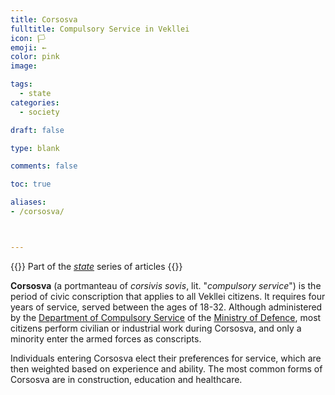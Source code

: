 ```yaml
---
title: Corsosva
fulltitle: Compulsory Service in Vekllei
icon: 🏳️
emoji: ←
color: pink
image:

tags:
  - state
categories:
  - society

draft: false

type: blank

comments: false

toc: true

aliases:
- /corsosva/



---
```

{{<note series>}}
 Part of the *[state](/state/)* series of articles
{{</note>}}

**Corsosva** (a portmanteau of *corsivis sovis*, lit. "*compulsory service*") is the period of civic conscription that applies to all Vekllei citizens. It requires four years of service, served between the ages of 18-32. Although administered by the [Department of Compulsory Service](/factbook/society/state/government/interior/defence/#department-of-compulsory-service) of the [Ministry of Defence](/ministry-of-defence/), most citizens perform civilian or industrial work during Corsosva, and only a minority enter the armed forces as conscripts.

Individuals entering Corsosva elect their preferences for service, which are then weighted based on experience and ability. The most common forms of Corsosva are in construction, education and healthcare.